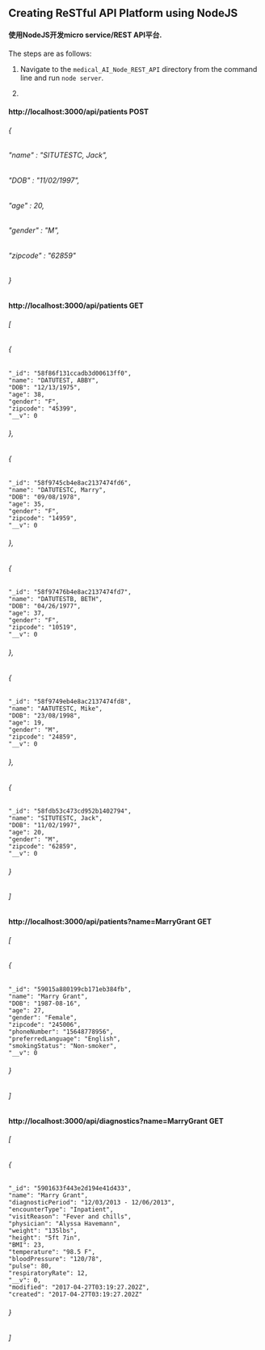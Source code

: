 ## Creating ReSTful API Platform using NodeJS 

#### 使用NodeJS开发micro service/REST API平台. 

The steps are as follows:
1. Navigate to the `medical_AI_Node_REST_API` directory from the command line and run `node server`.

2. 

#### http://localhost:3000/api/patients  POST
######   {
######   "name" : "SITUTESTC, Jack",
######   "DOB" : "11/02/1997",
######   "age" : 20,
######   "gender" : "M",
######   "zipcode" : "62859"
######    }

#### http://localhost:3000/api/patients  GET
######   [
######   {
    "_id": "58f86f131ccadb3d00613ff0",
    "name": "DATUTEST, ABBY",
    "DOB": "12/13/1975",
    "age": 38,
    "gender": "F",
    "zipcode": "45399",
    "__v": 0
######   },
######   {
    "_id": "58f9745cb4e8ac2137474fd6",
    "name": "DATUTESTC, Marry",
    "DOB": "09/08/1978",
    "age": 35,
    "gender": "F",
    "zipcode": "14959",
    "__v": 0
######   },
######   {
    "_id": "58f97476b4e8ac2137474fd7",
    "name": "DATUTESTB, BETH",
    "DOB": "04/26/1977",
    "age": 37,
    "gender": "F",
    "zipcode": "10519",
    "__v": 0
######   },
######   {
    "_id": "58f9749eb4e8ac2137474fd8",
    "name": "AATUTESTC, Mike",
    "DOB": "23/08/1998",
    "age": 19,
    "gender": "M",
    "zipcode": "24859",
    "__v": 0
######   },
######   {
    "_id": "58fdb53c473cd952b1402794",
    "name": "SITUTESTC, Jack",
    "DOB": "11/02/1997",
    "age": 20,
    "gender": "M",
    "zipcode": "62859",
    "__v": 0
######   }
######   ]

#### http://localhost:3000/api/patients?name=MarryGrant  GET
######   [
######   {
    "_id": "59015a880199cb171eb384fb",
    "name": "Marry Grant",
    "DOB": "1987-08-16",
    "age": 27,
    "gender": "Female",
    "zipcode": "245006",
    "phoneNumber": "15648778956",
    "preferredLanguage": "English",
    "smokingStatus": "Non-smoker",
    "__v": 0
######   }
######   ]


#### http://localhost:3000/api/diagnostics?name=MarryGrant  GET
######   [
######   {
    "_id": "5901633f443e2d194e41d433",
    "name": "Marry Grant",
    "diagnosticPeriod": "12/03/2013 - 12/06/2013",
    "encounterType": "Inpatient",
    "visitReason": "Fever and chills",
    "physician": "Alyssa Havemann",
    "weight": "135lbs",
    "height": "5ft 7in",
    "BMI": 23,
    "temperature": "98.5 F",
    "bloodPressure": "120/78",
    "pulse": 80,
    "respiratoryRate": 12,
    "__v": 0,
    "modified": "2017-04-27T03:19:27.202Z",
    "created": "2017-04-27T03:19:27.202Z"
######   }
######   ]